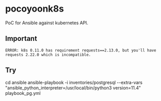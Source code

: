 # pocoyoonk8s

PoC for Ansible against kubernetes API.


## Important

```
ERROR: k8s 0.11.0 has requirement requests==2.13.0, but you'll have requests 2.22.0 which is incompatible.
```

## Try

cd ansible
ansible-playbook -i inventories/postgresql --extra-vars "ansible_python_interpreter=/usr/local/bin/python3 version=11.4" playbook_pg.yml